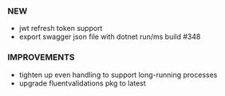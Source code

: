 ### NEW
- jwt refresh token support
- export swagger json file with dotnet run/ms build #348

### IMPROVEMENTS
- tighten up even handling to support long-running processes
- upgrade fluentvalidations pkg to latest